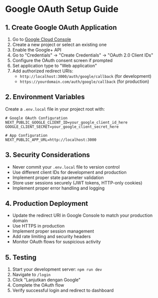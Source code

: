 # Google OAuth Setup Guide

## 1. Create Google OAuth Application

1. Go to [Google Cloud Console](https://console.cloud.google.com/)
2. Create a new project or select an existing one
3. Enable the Google+ API
4. Go to "Credentials" → "Create Credentials" → "OAuth 2.0 Client IDs"
5. Configure the OAuth consent screen if prompted
6. Set application type to "Web application"
7. Add authorized redirect URIs:
   - `http://localhost:3000/auth/google/callback` (for development)
   - `https://yourdomain.com/auth/google/callback` (for production)

## 2. Environment Variables

Create a `.env.local` file in your project root with:

```env
# Google OAuth Configuration
NEXT_PUBLIC_GOOGLE_CLIENT_ID=your_google_client_id_here
GOOGLE_CLIENT_SECRET=your_google_client_secret_here

# App Configuration
NEXT_PUBLIC_APP_URL=http://localhost:3000
```

## 3. Security Considerations

- Never commit your `.env.local` file to version control
- Use different client IDs for development and production
- Implement proper state parameter validation
- Store user sessions securely (JWT tokens, HTTP-only cookies)
- Implement proper error handling and logging

## 4. Production Deployment

- Update the redirect URI in Google Console to match your production domain
- Use HTTPS in production
- Implement proper session management
- Add rate limiting and security headers
- Monitor OAuth flows for suspicious activity

## 5. Testing

1. Start your development server: `npm run dev`
2. Navigate to `/login`
3. Click "Lanjutkan dengan Google"
4. Complete the OAuth flow
5. Verify successful login and redirect to dashboard




